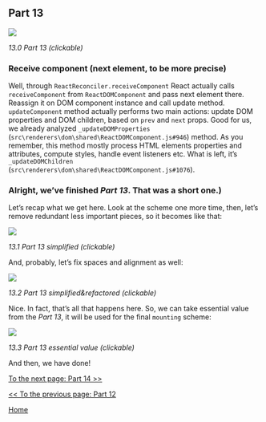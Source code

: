 ## Part 13

[![](https://rawgit.com/Bogdan-Lyashenko/Under-the-hood-ReactJS/master/stack/images/13/part-13.svg)](https://rawgit.com/Bogdan-Lyashenko/Under-the-hood-ReactJS/master/stack/images/13/part-13.svg)

<em>13.0 Part 13 (clickable)</em>

### Receive component (next element, to be more precise)

Well, through `ReactReconciler.receiveComponent` React actually calls `receiveComponent` from `ReactDOMComponent` and pass next element there. Reassign it on DOM component instance and call update method. `updateComponent` method actually performs two main actions: update DOM properties and DOM children, based on `prev` and `next` props. Good for us, we already analyzed `_updateDOMProperties` (`src\renderers\dom\shared\ReactDOMComponent.js#946`) method. As you remember, this method mostly process HTML elements properties and attributes, compute styles, handle event listeners etc. What is left, it’s `_updateDOMChildren` (`src\renderers\dom\shared\ReactDOMComponent.js#1076`).

### Alright, we’ve finished *Part 13*. That was a short one.)

Let’s recap what we get here. Look at the scheme one more time, then, let’s remove redundant less important pieces, so it becomes like that:

[![](https://rawgit.com/Bogdan-Lyashenko/Under-the-hood-ReactJS/master/stack/images/13/part-13-A.svg)](https://rawgit.com/Bogdan-Lyashenko/Under-the-hood-ReactJS/master/stack/images/13/part-13-A.svg)

<em>13.1 Part 13 simplified (clickable)</em>

And, probably, let’s fix spaces and alignment as well:

[![](https://rawgit.com/Bogdan-Lyashenko/Under-the-hood-ReactJS/master/stack/images/13/part-13-B.svg)](https://rawgit.com/Bogdan-Lyashenko/Under-the-hood-ReactJS/master/stack/images/13/part-13-B.svg)

<em>13.2 Part 13 simplified&refactored (clickable)</em>

Nice. In fact, that’s all that happens here. So, we can take essential value from the *Part 13*, it will be used for the final `mounting` scheme:

[![](https://rawgit.com/Bogdan-Lyashenko/Under-the-hood-ReactJS/master/stack/images/13/part-13-C.svg)](https://rawgit.com/Bogdan-Lyashenko/Under-the-hood-ReactJS/master/stack/images/13/part-13-C.svg)

<em>13.3 Part 13 essential value (clickable)</em>

And then, we have done!


[To the next page: Part 14 >>](./Part-14.md)

[<< To the previous page: Part 12](./Part-13.md)


[Home](../../README.md)
